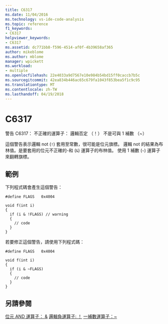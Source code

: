 ```yaml
---
title: C6317
ms.date: 11/04/2016
ms.technology: vs-ide-code-analysis
ms.topic: reference
f1_keywords:
- C6317
helpviewer_keywords:
- C6317
ms.assetid: dc771bb8-f596-4514-af0f-4b39658af365
author: mikeblome
ms.author: mblome
manager: wpickett
ms.workload:
- multiple
ms.openlocfilehash: 22e4033a9d7567e10e984b54bd15ff0caccb7b5c
ms.sourcegitcommit: 42ea834b446ac65c679fa1043f853bea5f1c9c95
ms.translationtype: MT
ms.contentlocale: zh-TW
ms.lasthandoff: 04/19/2018
---
```

# <a name="c6317"></a>C6317
警告 C6317： 不正確的運算子： 邏輯否定 （！） 不是可與 1 補數 （~）

 這個警告表示邏輯 not (`!`) 套用至常數，很可能是位元旗標。 邏輯 not 的結果為布林值。是要套用的位元不正確的-和 (`&`) 運算子的布林值。 使用 1 補數 (`~`) 運算子來翻轉旗標。

## <a name="example"></a>範例
 下列程式碼會產生這個警告：

```
#define FLAGS   0x4004

void f(int i)
{
  if (i & !FLAGS) // warning
  {
    // code
  }
}
```

 若要修正這個警告，請使用下列程式碼：

```
#define FLAGS   0x4004

void f(int i)
{
  if (i & ~FLAGS)
  {
    // code
  }
}
```

## <a name="see-also"></a>另請參閱
 [位元 AND 運算子： &](/cpp/cpp/bitwise-and-operator-amp) [邏輯負運算子: ！](/cpp/cpp/logical-negation-operator-exclpt)
 [一補數運算子：~](/cpp/cpp/one-s-complement-operator-tilde)